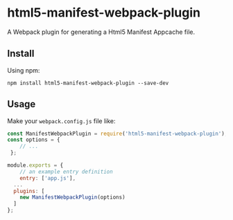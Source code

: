 # html5-manifest-webpack-plugin

A Webpack plugin for generating a Html5 Manifest Appcache file.

## Install

Using npm:

```console
npm install html5-manifest-webpack-plugin --save-dev
```

## Usage

Make your `webpack.config.js` file like:

```js
const ManifestWebpackPlugin = require('html5-manifest-webpack-plugin');
const options = {
    // ...
 };

module.exports = {
	// an example entry definition
	entry: ['app.js'],
  ...
  plugins: [
    new ManifestWebpackPlugin(options)
  ]
};
```
